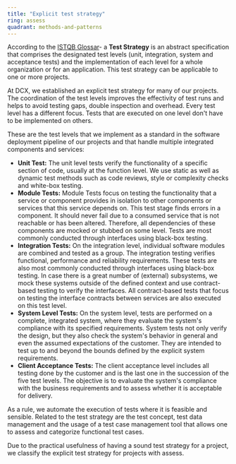 ```yaml
---
title: "Explicit test strategy"
ring: assess
quadrant: methods-and-patterns
---
```


According to the [ISTQB Glossar](https://glossary.istqb.org/)- a **Test Strategy** is an abstract specification that comprises the designated test levels (unit, integration, system and acceptance tests) and the implementation of each level for a whole organization or for an application. This test strategy can be applicable to one or more projects.

At DCX, we established an explicit test strategy for many of our projects. The coordination of the test levels improves the effectivity of test runs and helps to avoid testing gaps, double inspection and overhead. Every test level has a different focus. Tests that are executed on one level don't have to be implemented on others.

These are the test levels that we implement as a standard in the software deployment pipeline of our projects and that handle multiple integrated components and services:

- **Unit Test:** The unit level tests verify the functionality of a specific section of code, usually at the function level. We use static as well as dynamic test methods such as code reviews, style or complexity checks and white-box testing.
- **Module Tests:** Module Tests focus on testing the functionality that a service or component provides in isolation to other components or services that this service depends on. This test stage finds errors in a component. It should never fail due to a consumed service that is not reachable or has been altered. Therefore, all dependencies of these components are mocked or stubbed on some level. Tests are most commonly conducted through interfaces using black-box testing.
- **Integration Tests:** On the integration level, individual software modules are combined and tested as a group. The integration testing verifies functional, performance and reliability requirements. These tests are also most commonly conducted through interfaces using black-box testing. In case there is a great number of (external) subsystems, we mock these systems outside of the defined context and use contract-based testing to verify the interfaces. All contract-based tests that focus on testing the interface contracts between services are also executed on this test level.
- **System Level Tests:** On the system level, tests are performed on a complete, integrated system, where they evaluate the system's compliance with its specified requirements. System tests not only verify the design, but they also check the system's behavior in general and even the assumed expectations of the customer. They are intended to test up to and beyond the bounds defined by the explicit system requirements.
- **Client Acceptance Tests:** The client acceptance level includes all testing done by the customer and is the last one in the succession of the five test levels. The objective is to evaluate the system's compliance with the business requirements and to assess whether it is acceptable for delivery.

As a rule, we automate the execution of tests where it is feasible and sensible. Related to the test strategy are the test concept, test data management and the usage of a test case management tool that allows one to assess and categorize functional test cases.

Due to the practical usefulness of having a sound test strategy for a project, we classify the explicit test strategy for projects with assess.
